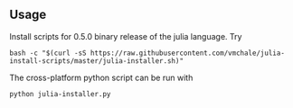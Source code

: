 ## Usage

Install scripts for 0.5.0 binary release of the julia language. Try

```
bash -c "$(curl -sS https://raw.githubusercontent.com/vmchale/julia-install-scripts/master/julia-installer.sh)"
```

The cross-platform python script can be run with 

```
python julia-installer.py
```

